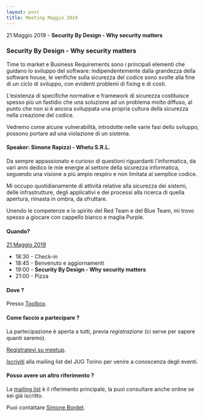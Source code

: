 ```yaml
---
layout: post
title: Meeting Maggio 2019
---
```


21 Maggio 2019 - **Security By Design - Why security matters**

### Security By Design - Why security matters

Time to market e Business Requirements sono i principali elementi che guidano 
lo sviluppo del software: indipendentemente dalla grandezza della software 
house, le verifiche sulla sicurezza del codice sono svolte alla fine di un 
ciclo di sviluppo, con evidenti problemi di fixing e di costi.

L’esistenza di specifiche normative e framework di sicurezza costituisce 
spesso più un fastidio che una soluzione ad un problema molto diffuso, 
al punto che non si è ancora sviluppata una propria cultura della sicurezza 
nella creazione del codice.

Vedremo come alcune vulnerabilità, introdotte nelle varie fasi dello 
sviluppo, possono portare ad una violazione di un sistema.


#### Speaker: Simone Rapizzi - Whetu S.R.L.

Da sempre appassionato e curioso di questioni riguardanti l'informatica, 
da vari anni dedico le mie energie al settore della sicurezza informatica, 
seguendo una visione a più ampio respiro e non limitata al semplice codice.

Mi occupo quotidianamente di attività relative alla sicurezza dei sistemi, 
delle infrastrutture, degli applicativi e dei processi alla ricerca di 
quella apertura, rimasta in ombra, da sfruttare.

Unendo le competenze e lo spirito del Red Team e del Blue Team, mi trovo 
spesso a giocare con cappello bianco e maglia Purple.

#### Quando?

<u>21 Maggio 2019</u>

* 18:30 - Check-in
* 18:45 - Benvenuto e aggiornamenti
* 19:00 - **Security By Design - Why security matters**
* 21:00 - Pizza

#### Dove ?

Presso [Toolbox](/places/toolbox/).

#### Come faccio a partecipare ?

La partecipazione è aperta a tutti, previa *registrazione* (ci serve per 
sapere quanti saremo).

[Registratevi su meetup](https://www.meetup.com/JUGTorino/events/261025107/).

[Iscriviti](/subscribe/) alla mailing list del JUG Torino per venire a 
conoscenza degli eventi.

#### Posso avere un altro riferimento ?

La [mailing list](https://groups.yahoo.com/groups/it-torino-java-jug) è il
riferimento principale, la puoi consultare anche online se sei già iscritto.

Puoi contattare [Simone Bordet](/people/simonebordet/).
